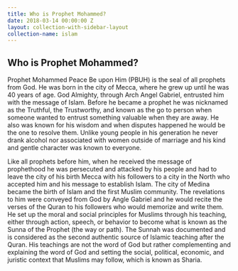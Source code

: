 ```yaml
---
title: Who is Prophet Mohammed?
date: 2018-03-14 00:00:00 Z
layout: collection-with-sidebar-layout
collection-name: islam
---
```


## Who is Prophet Mohammed?
Prophet Mohammed Peace Be upon Him (PBUH) is the seal of all prophets from God. He was born in the city of Mecca, where he grew up until he was 40 years of age. God Almighty, through Arch Angel Gabriel, entrusted him with the message of Islam. Before he became a prophet he was nicknamed as the Truthful, the Trustworthy, and known as the go to person when someone wanted to entrust something valuable when they are away. He also was known for his wisdom and when disputes happened he would be the one to resolve them. Unlike young people in his generation he never drank alcohol nor associated with women outside of marriage and his kind and gentle character was known to everyone.

Like all prophets before him, when he received the message of prophethood he was persecuted and attacked by his people and had to leave the city of his birth Mecca with his followers to a city in the North who accepted him and his message to establish Islam. The city of Medina became the birth of Islam and the first Muslim community. The revelations to him were conveyed from God by Angle Gabriel and he would recite the verses of the Quran to his followers who would memorize and write them. He set up the moral and social principles for Muslims through his teaching, either through action, speech, or behavior to become what is known as the Sunna of the Prophet (the way or path). The Sunnah was documented and is considered as the second authentic source of Islamic teaching after the Quran. His teachings are not the word of God but rather complementing and explaining the word of God and setting the social, political, economic, and juristic context that Muslims may follow, which is known as Sharia.
